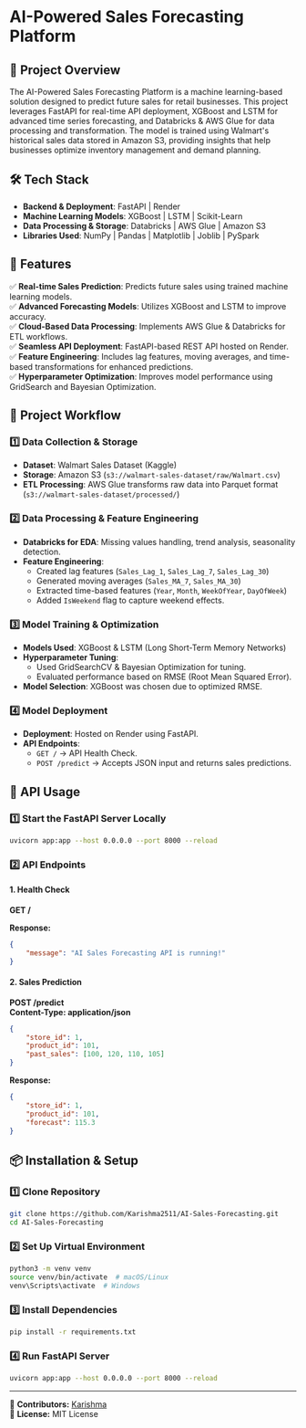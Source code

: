 # AI-Powered Sales Forecasting Platform

## 📌 Project Overview

The AI-Powered Sales Forecasting Platform is a machine learning-based solution designed to predict future sales for retail businesses. This project leverages FastAPI for real-time API deployment, XGBoost and LSTM for advanced time series forecasting, and Databricks & AWS Glue for data processing and transformation. The model is trained using Walmart's historical sales data stored in Amazon S3, providing insights that help businesses optimize inventory management and demand planning.

## 🛠️ Tech Stack

- **Backend & Deployment**: FastAPI | Render  
- **Machine Learning Models**: XGBoost | LSTM | Scikit-Learn  
- **Data Processing & Storage**: Databricks | AWS Glue | Amazon S3  
- **Libraries Used**: NumPy | Pandas | Matplotlib | Joblib | PySpark  

## 🚀 Features

✅ **Real-time Sales Prediction**: Predicts future sales using trained machine learning models.  
✅ **Advanced Forecasting Models**: Utilizes XGBoost and LSTM to improve accuracy.  
✅ **Cloud-Based Data Processing**: Implements AWS Glue & Databricks for ETL workflows.  
✅ **Seamless API Deployment**: FastAPI-based REST API hosted on Render.  
✅ **Feature Engineering**: Includes lag features, moving averages, and time-based transformations for enhanced predictions.  
✅ **Hyperparameter Optimization**: Improves model performance using GridSearch and Bayesian Optimization.  

## 📂 Project Workflow

### 1️⃣ Data Collection & Storage

- **Dataset**: Walmart Sales Dataset (Kaggle)  
- **Storage**: Amazon S3 (`s3://walmart-sales-dataset/raw/Walmart.csv`)  
- **ETL Processing**: AWS Glue transforms raw data into Parquet format (`s3://walmart-sales-dataset/processed/`)  

### 2️⃣ Data Processing & Feature Engineering

- **Databricks for EDA**: Missing values handling, trend analysis, seasonality detection.  
- **Feature Engineering**:  
  - Created lag features (`Sales_Lag_1`, `Sales_Lag_7`, `Sales_Lag_30`)  
  - Generated moving averages (`Sales_MA_7`, `Sales_MA_30`)  
  - Extracted time-based features (`Year`, `Month`, `WeekOfYear`, `DayOfWeek`)  
  - Added `IsWeekend` flag to capture weekend effects.  

### 3️⃣ Model Training & Optimization

- **Models Used**: XGBoost & LSTM (Long Short-Term Memory Networks)  
- **Hyperparameter Tuning**:  
  - Used GridSearchCV & Bayesian Optimization for tuning.  
  - Evaluated performance based on RMSE (Root Mean Squared Error).  
- **Model Selection**: XGBoost was chosen due to optimized RMSE.  

### 4️⃣ Model Deployment

- **Deployment**: Hosted on Render using FastAPI.  
- **API Endpoints**:  
  - `GET /` → API Health Check.  
  - `POST /predict` → Accepts JSON input and returns sales predictions.  

## 📌 API Usage

### 1️⃣ Start the FastAPI Server Locally

```sh
uvicorn app:app --host 0.0.0.0 --port 8000 --reload
```

### 2️⃣ API Endpoints

#### 1. Health Check

**GET /**  

**Response:**  

```json
{
    "message": "AI Sales Forecasting API is running!"
}
```

#### 2. Sales Prediction

**POST /predict**  
**Content-Type: application/json**  

```json
{
    "store_id": 1,
    "product_id": 101,
    "past_sales": [100, 120, 110, 105]
}
```

**Response:**  

```json
{
    "store_id": 1,
    "product_id": 101,
    "forecast": 115.3
}
```

## 📦 Installation & Setup

### 1️⃣ Clone Repository

```sh
git clone https://github.com/Karishma2511/AI-Sales-Forecasting.git
cd AI-Sales-Forecasting
```

### 2️⃣ Set Up Virtual Environment

```sh
python3 -m venv venv
source venv/bin/activate  # macOS/Linux
venv\Scripts\activate  # Windows
```

### 3️⃣ Install Dependencies

```sh
pip install -r requirements.txt
```

### 4️⃣ Run FastAPI Server

```sh
uvicorn app:app --host 0.0.0.0 --port 8000 --reload
```

---

📌 **Contributors:** [Karishma](https://github.com/Karishma2511)  
📌 **License:** MIT License  
